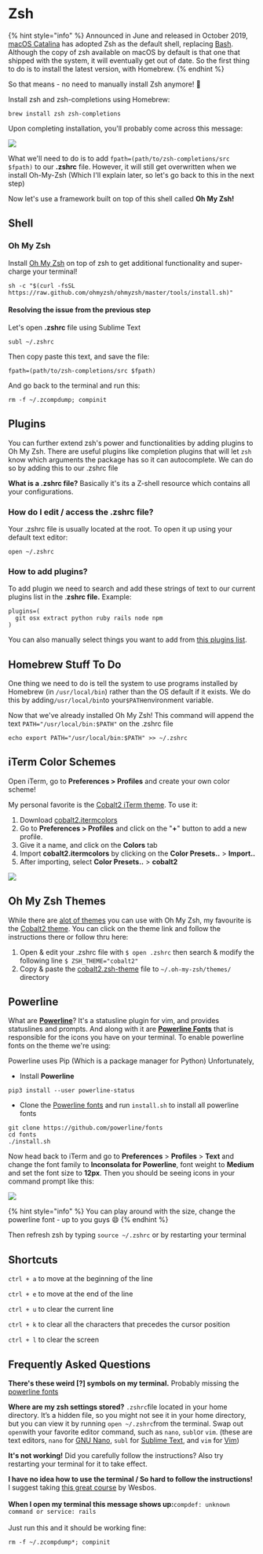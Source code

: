# Zsh

{% hint style="info" %}
Announced in June and released in October 2019, [macOS Catalina](https://en.wikipedia.org/wiki/MacOS\_Catalina) has adopted Zsh as the default shell, replacing [Bash](https://en.wikipedia.org/wiki/Bash\_\(Unix\_shell\)). Although the copy of zsh available on macOS by default is that one that shipped with the system, it will eventually get out of date. So the first thing to do is to install the latest version, with Homebrew.
{% endhint %}

So that means - no need to manually install Zsh anymore! 🥳

Install zsh and zsh-completions using Homebrew:

```
brew install zsh zsh-completions
```

Upon completing installation, you'll probably come across this message:

![](../../../.gitbook/assets/screen-shot-2019-12-30-at-9.29.06-pm.png)

What we'll need to do is to add `fpath=(path/to/zsh-completions/src $fpath)` to our **.zshrc** file. However, it will still get overwritten when we install Oh-My-Zsh (Which I'll explain later, so let's go back to this in the next step)&#x20;

Now let's use a framework built on top of this shell called **Oh My Zsh!**

## Shell

### Oh My Zsh

Install [Oh My Zsh](http://ohmyz.sh/) on top of zsh to get additional functionality and super-charge your terminal!

```
sh -c "$(curl -fsSL https://raw.github.com/ohmyzsh/ohmyzsh/master/tools/install.sh)"
```

#### Resolving the issue from the previous step

Let's open **.zshrc** file using Sublime Text

```
subl ~/.zshrc
```

Then copy paste this text, and save the file:

```
fpath=(path/to/zsh-completions/src $fpath)
```

And go back to the terminal and run this:

```
rm -f ~/.zcompdump; compinit
```

## Plugins

You can further extend zsh's power and functionalities by adding plugins to Oh My Zsh. There are useful plugins like completion plugins that will let `zsh` know which arguments the package has so it can autocomplete. We can do so by adding this to our .zshrc file

**What is a .zshrc file?** Basically it's its a Z-shell resource which contains all your configurations.

### How do I edit / access the .zshrc file?

Your .zshrc file is usually located at the root. To open it up using your default text editor:

```
open ~/.zshrc
```

### **How to add plugins?**

To add plugin we need to search and add these strings of text to our current plugins list in the .**zshrc file.** Example:

```
plugins=(
  git osx extract python ruby rails node npm
)
```

You can also manually select things you want to add from [this plugins list](https://github.com/robbyrussell/oh-my-zsh/wiki/Plugins).

## Homebrew Stuff To Do

One thing we need to do is tell the system to use programs installed by Homebrew (in `/usr/local/bin`) rather than the OS default if it exists. We do this by adding`/usr/local/bin`to your`$PATH`environment variable.

Now that we've already installed Oh My Zsh! This command will append the text `PATH="/usr/local/bin:$PATH"` on the .zshrc file

```
echo export PATH="/usr/local/bin:$PATH" >> ~/.zshrc
```

## iTerm Color Schemes

Open iTerm, go to **Preferences > Profiles** and create your own color scheme!&#x20;

My personal favorite is the [Cobalt2 iTerm theme](https://github.com/wesbos/Cobalt2-iterm/blob/master/cobalt2.itermcolors). To use it:

1. Download [cobalt2.itermcolors](https://raw.githubusercontent.com/wesbos/Cobalt2-iterm/master/cobalt2.itermcolors)
2. Go to **Preferences > Profiles** and click on the "**+**" button to add a new profile.
3. Give it a name, and click on the **Colors** tab
4. Import **cobalt2.itermcolors** by clicking on the **Color Presets..** > **Import..**
5. After importing, select **Color Presets..** > **cobalt2**

![](../../../.gitbook/assets/screen-shot-2019-12-30-at-10.22.32-pm.png)

## Oh My Zsh Themes

While there are [alot of themes](https://github.com/robbyrussell/oh-my-zsh/wiki/themes) you can use with Oh My Zsh, my favourite is the [Cobalt2 theme](https://github.com/wesbos/Cobalt2-iterm). You can click on the theme link and follow the instructions there or follow thru here:

1. Open & edit your .zshrc file with `$ open .zshrc` then search & modify the following line `$ ZSH_THEME="cobalt2"`
2. Copy & paste the [cobalt2.zsh-theme](https://raw.githubusercontent.com/wesbos/Cobalt2-iterm/master/cobalt2.zsh-theme) file to `~/.oh-my-zsh/themes/`  directory

## Powerline

What are [**Powerline**](https://github.com/powerline/powerline)? It's a statusline plugin for vim, and provides statuslines and prompts. And along with it are [**Powerline Fonts**](https://github.com/powerline/fonts) that is responsible for the icons you have on your terminal. To enable powerline fonts on the theme we're using:

Powerline uses Pip (Which is a package manager for Python) Unfortunately,&#x20;

* Install **Powerline**

```
pip3 install --user powerline-status
```

* Clone the [Powerline fonts](https://github.com/powerline/fonts) and run `install.sh` to install all powerline fonts

```
git clone https://github.com/powerline/fonts
cd fonts
./install.sh
```

Now head back to iTerm and go to **Preferences** > **Profiles** > **Text** and change the font family to **Inconsolata for Powerline**, font weight to **Medium** and set the font size to **12px**. Then you should be seeing icons in your command prompt like this:

![](../../../.gitbook/assets/screen-shot-2019-12-31-at-12.31.00-am.png)

{% hint style="info" %}
You can play around with the size, change the powerline font - up to you guys 😄
{% endhint %}

Then refresh zsh by typing `source ~/.zshrc` or by restarting your terminal

## Shortcuts

`ctrl + a` to move at the beginning of the line

`ctrl + e` to move at the end of the line

`ctrl + u` to clear the current line

`ctrl + k` to clear all the characters that precedes the cursor position

`ctrl + l` to clear the screen

## Frequently Asked Questions

**There's these weird \[?] symbols on my terminal.** Probably missing the [powerline fonts](https://github.com/powerline/fonts)

**Where are my zsh settings stored?** `.zshrc`file located in your home directory. It’s a hidden file, so you might not see it in your home directory, but you can view it by running `open ~/.zshrc`from the terminal. Swap out `open`with your favorite editor command, such as `nano`, `subl`or `vim`. (these are text editors, `nano` for [GNU Nano](https://www.nano-editor.org/), `subl` for [Sublime Text](https://www.sublimetext.com/), and `vim` for [Vim](http://www.vim.org/))

**It's not working!** Did you carefully follow the instructions? Also try restarting your terminal for it to take effect.

**I have no idea how to use the terminal / So hard to follow the instructions!** I suggest taking [this great course](https://commandlinepoweruser.com) by Wesbos.\
\
**When I open my terminal this message shows up:**`compdef: unknown command or service: rails`\
\
Just run this and it should be working fine:

```
rm -f ~/.zcompdump*; compinit 
```
